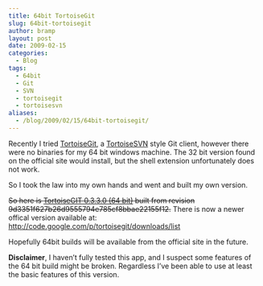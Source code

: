 ```yaml
---
title: 64bit TortoiseGit
slug: 64bit-tortoisegit
author: bramp
layout: post
date: 2009-02-15
categories:
  - Blog
tags:
  - 64bit
  - Git
  - SVN
  - tortoisegit
  - tortoisesvn
aliases:
  - /blog/2009/02/15/64bit-tortoisegit/
---
```

Recently I tried [TortoiseGit][1], a [TortoiseSVN][2] style Git client, however there were no binaries for my 64 bit windows machine. The 32 bit version found on the official site would install, but the shell extension unfortunately does not work.

So I took the law into my own hands and went and built my own version. 

<del>So here is [TortoiseGIT 0.3.3.0 (64 bit)][3] built from revision 9d3351f627b26d9555794e785cf8bbae22155f12.</del> There is now a newer offical version available at: <http://code.google.com/p/tortoisegit/downloads/list>

Hopefully 64bit builds will be available from the official site in the future.

**Disclaimer**, I haven&#8217;t fully tested this app, and I suspect some features of the 64 bit build might be broken. Regardless I&#8217;ve been able to use at least the basic features of this version.

 [1]: http://code.google.com/p/tortoisegit/
 [2]: http://tortoisesvn.tigris.org/
 [3]: TortoiseGit-3.3.9d335-64bit.msi
 
